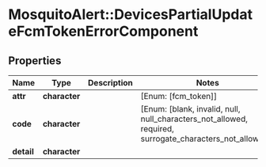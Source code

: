 # MosquitoAlert::DevicesPartialUpdateFcmTokenErrorComponent


## Properties
Name | Type | Description | Notes
------------ | ------------- | ------------- | -------------
**attr** | **character** |  | [Enum: [fcm_token]] 
**code** | **character** |  | [Enum: [blank, invalid, null, null_characters_not_allowed, required, surrogate_characters_not_allowed]] 
**detail** | **character** |  | 


